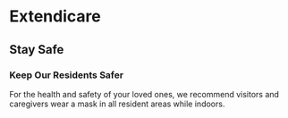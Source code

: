 # Extendicare

## Stay Safe

### Keep Our Residents Safer

For the health and safety of your loved ones, we recommend visitors and caregivers wear a mask in all resident areas while indoors.